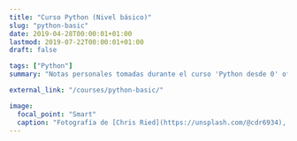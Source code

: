 ```yaml
---
title: "Curso Python (Nivel básico)"
slug: "python-basic"
date: 2019-04-28T00:00:01+01:00
lastmod: 2019-07-22T00:00:01+01:00
draft: false

tags: ["Python"]
summary: "Notas personales tomadas durante el curso 'Python desde 0' ofrecido por 'Píldoras Informáticas'."

external_link: "/courses/python-basic/"

image:
  focal_point: "Smart"
  caption: "Fotografía de [Chris Ried](https://unsplash.com/@cdr6934), disponible en [Unsplash](https://unsplash.com/photos/ieic5Tq8YMk)."
---
```

